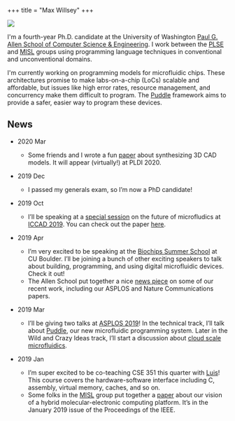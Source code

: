 +++
title = "Max Willsey"
+++

<section id="intro">

<p>
  <span id="max-photo" class="marginnote" style="display: block">
    <img src="/assets/max.jpg">
  </span>
<p>

I'm a fourth-year Ph.D. candidate at the University of Washington
[Paul G. Allen School of Computer Science & Engineering][allen].
I work between the [PLSE][] and [MISL][] groups
using programming language techniques in conventional and
unconventional domains.

I'm currently working on programming models for microfluidic chips. These
architectures promise to make labs-on-a-chip (LoCs) scalable and affordable, but
issues like high error rates, resource management, and concurrency make them
difficult to program. The [Puddle][] framework aims to provide a safer, easier
way to program these devices.

[allen]: https://www.cs.washington.edu
[plse]:  http://uwplse.org
[misl]:  http://misl.cs.washington.edu
[puddle]: http://misl.cs.washington.edu/projects/fluidics.html


</section>

<section id="news">

## News

- 2020 Mar
  - Some friends and I wrote a fun [paper](/papers/pldi-szalinski) about
    synthesizing 3D CAD models. It will appear (virtually!) at PLDI 2020.

- 2019 Dec
  - I passed my generals exam, so I’m now a PhD candidate!

- 2019 Oct
  - I’ll be speaking at a
    [special session](https://iccad.com/event_details?id=283-9-B)
    on the future of microfludics at
    [ICCAD 2019](https://www.iccad.com).
    You can check out the paper
    [here](/papers/iccad-puddle).

- 2019 Apr
  - I’m very excited to be speaking at the
    [Biochips Summer School](http://biochips-summerschool.strikingly.com/)
    at CU Boulder. I’ll be joining a bunch of other exciting speakers
    to talk about building, programming, and using digital
    microfluidic devices. Check it out!
  - The Allen School put together a nice
    [news piece](https://news.cs.washington.edu/2019/04/15/uw-and-microsoft-researchers-demonstrate-digital-microfluidics-automation-for-scaling-dna-data-storage/)
    on some of our recent work, including our ASPLOS and Nature
    Communications papers.

- 2019 Mar
  - I’ll be giving two talks at
    [ASPLOS 2019](https://www.asplos-conference.org/)!
    In the technical track, I’ll talk about
    [Puddle](/papers/asplos-puddle/),
    our new microfluidic programming system. Later in the Wild and
    Crazy Ideas track, I’ll start a discussion about
    [cloud scale microfluidics](/papers/waci-megamicrofluidics/).

- 2019 Jan
  - I’m super excited to be co-teaching CSE 351 this quarter with
    [Luis](https://homes.cs.washington.edu/~luisceze/)!
    This course covers the hardware-software interface including
    C, assembly, virtual memory, caches, and so on.
  - Some folks in the [MISL] group put together a
    [paper](http://127.0.0.1:5000/papers/pieee-hybrid-molecular/)
    about our vision of a hybrid molecular-electronic computing
    platform. It’s in the January 2019 issue of the Proceedings of the
    IEEE.

</section>
